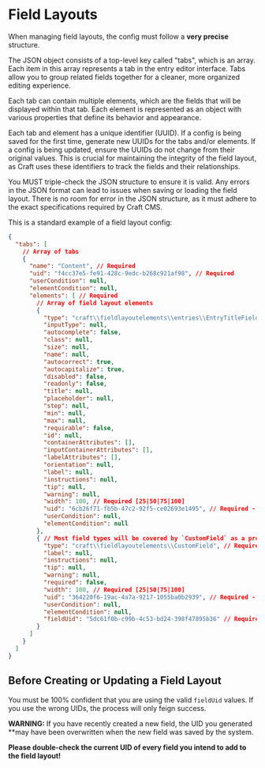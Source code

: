 # Field Layouts

When managing field layouts, the config must follow a **very precise** structure.

The JSON object consists of a top-level key called "tabs", which is an array. Each item in this array represents a tab in the entry editor interface. Tabs allow you to group related fields together for a cleaner, more organized editing experience.

Each tab can contain multiple elements, which are the fields that will be displayed within that tab. Each element is represented as an object with various properties that define its behavior and appearance.

Each tab and element has a unique identifier (UUID). If a config is being saved for the first time, generate new UUIDs for the tabs and/or elements. If a config is being updated, ensure the UUIDs do not change from their original values. This is crucial for maintaining the integrity of the field layout, as Craft uses these identifiers to track the fields and their relationships.

You MUST triple-check the JSON structure to ensure it is valid. Any errors in the JSON format can lead to issues when saving or loading the field layout. There is no room for error in the JSON structure, as it must adhere to the exact specifications required by Craft CMS.

This is a standard example of a field layout config:

```json
{
  "tabs": [
    // Array of tabs
    {
      "name": "Content", // Required
      "uid": "f4cc37e5-fe91-428c-9edc-b268c921af98", // Required
      "userCondition": null,
      "elementCondition": null,
      "elements": [ // Required
        // Array of field layout elements
        {
          "type": "craft\\fieldlayoutelements\\entries\\EntryTitleField", // Required
          "inputType": null,
          "autocomplete": false,
          "class": null,
          "size": null,
          "name": null,
          "autocorrect": true,
          "autocapitalize": true,
          "disabled": false,
          "readonly": false,
          "title": null,
          "placeholder": null,
          "step": null,
          "min": null,
          "max": null,
          "requirable": false,
          "id": null,
          "containerAttributes": [],
          "inputContainerAttributes": [],
          "labelAttributes": [],
          "orientation": null,
          "label": null,
          "instructions": null,
          "tip": null,
          "warning": null,
          "width": 100, // Required [25|50|75|100]
          "uid": "6cb26f71-fb5b-47c2-92f5-ce02693e1495", // Required - UID of the field
          "userCondition": null,
          "elementCondition": null
        },
        { // Most field types will be covered by `CustomField` as a proxy for the real field type (identified via the `fieldUid`)
          "type": "craft\\fieldlayoutelements\\CustomField", // Required
          "label": null,
          "instructions": null,
          "tip": null,
          "warning": null,
          "required": false,
          "width": 100, // Required [25|50|75|100]
          "uid": "364220f6-19ac-4a7a-9217-1055ba0b2939", // Required - New or existing UID
          "userCondition": null,
          "elementCondition": null,
          "fieldUid": "5dc61f0b-c99b-4c53-bd24-398f47895b36" // Required - UID of the field, MUST match the field's UID
        }
      ]
    }
  ]
}
```

## Before Creating or Updating a Field Layout

You must be 100% confident that you are using the valid `fieldUid` values. If you use the wrong UIDs, the process will only feign success.

**WARNING:** If you have recently created a new field, the UID you generated **may have been overwritten when the new field was saved by the system.

**Please double-check the current UID of every field you intend to add to the field layout!**
